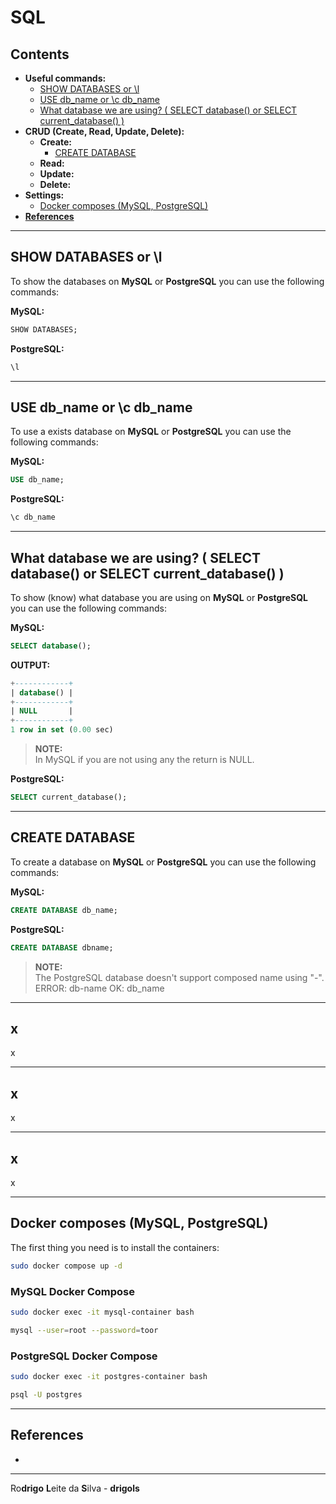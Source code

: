 # SQL

## Contents

 - **Useful commands:**
   - [SHOW DATABASES or \l](#show-databases)
   - [USE db_name or \c db_name](#use-db_name)
   - [What database we are using? ( SELECT database() or SELECT current_database() )](#qdqau)
 - **CRUD (Create, Read, Update, Delete):**
   - **Create:**
     - [CREATE DATABASE](#create-database)
   - **Read:**
   - **Update:**
   - **Delete:**
 - **Settings:**
   - [Docker composes (MySQL, PostgreSQL)](#settings-docker-composes)
 - [**References**](#References)

<!--- ( Useful commands ) --->

---

<div id="show-databases"></div>

## SHOW DATABASES or \l

To show the databases on **MySQL** or **PostgreSQL** you can use the following commands:

**MySQL:**
```sql
SHOW DATABASES;
```

**PostgreSQL:**
```sql
\l
```

---

<div id="use-db_name"></div>

## USE db_name or \c db_name

To use a exists database on **MySQL** or **PostgreSQL** you can use the following commands:

**MySQL:**
```sql
USE db_name;
```

**PostgreSQL:**
```sql
\c db_name
```

---

<div id="qdqau"></div>

## What database we are using? ( SELECT database() or SELECT current_database() )

To show (know) what database you are using on **MySQL** or **PostgreSQL** you can use the following commands:

**MySQL:**
```sql
SELECT database();
```

**OUTPUT:**
```sql
+------------+
| database() |
+------------+
| NULL       |
+------------+
1 row in set (0.00 sec)
```

> **NOTE:**  
> In MySQL if you are not using any the return is NULL.


**PostgreSQL:**
```sql
SELECT current_database();
```







































<!--- ( CRUD/Create ) --->

---

<div id="create-database"></div>

## CREATE DATABASE

To create a database on **MySQL** or **PostgreSQL** you can use the following commands:

**MySQL:**
```sql
CREATE DATABASE db_name;
```

**PostgreSQL:**
```sql
CREATE DATABASE dbname;
```

> **NOTE:**  
> The PostgreSQL database doesn't support composed name using "-".
> ERROR: db-name
> OK: db_name








































<!--- ( CRUD/Read ) --->

---

<div id=""></div>

## x

x








































<!--- ( CRUD/Update ) --->

---

<div id=""></div>

## x

x








































<!--- ( CRUD/Delete ) --->

---

<div id=""></div>

## x

x














































<!--- ( Settings/Docker composes ) --->

---

<div id="settings-docker-composes"></div>

## Docker composes (MySQL, PostgreSQL)

The first thing you need is to install the containers:

```bash
sudo docker compose up -d
```

### MySQL Docker Compose

```bash
sudo docker exec -it mysql-container bash
```

```bash
mysql --user=root --password=toor
```

### PostgreSQL Docker Compose

```bash
sudo docker exec -it postgres-container bash
```

```bash
psql -U postgres
```









































<!--- ( References ) --->

---

<div id="ref"></div>

## References

 - []()

---

Ro**drigo** **L**eite da **S**ilva - **drigols**
